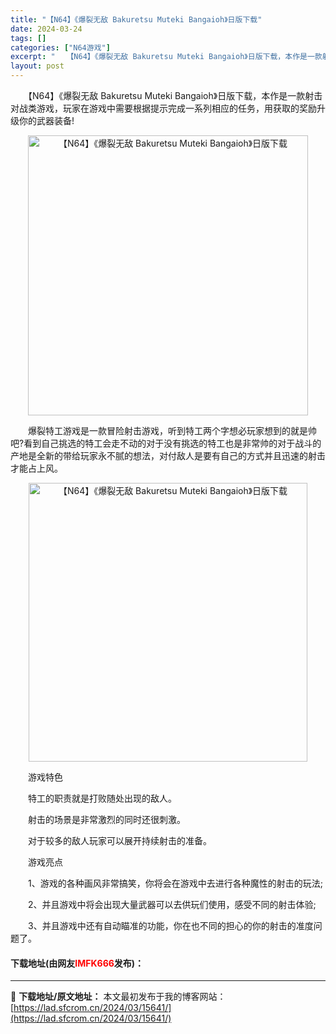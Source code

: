 ```yaml
---
title: "【N64】《爆裂无敌 Bakuretsu Muteki Bangaioh》日版下载"
date: 2024-03-24
tags: []
categories: ["N64游戏"]
excerpt: "　　【N64】《爆裂无敌 Bakuretsu Muteki Bangaioh》日版下载，本作是一款射击对战类游戏，玩家在游戏中需要根据提示完成一系列相应的任务，用获取的奖励升级你的武器装备! 　　爆裂特工游戏是一款冒险射击游戏，听到特工两个字想必玩家想到的就是帅吧?看到自己挑选的特工会走不动的对于没&hellip;"
layout: post
---
```


 <p>　　【N64】《爆裂无敌 Bakuretsu Muteki Bangaioh》日版下载，本作是一款射击对战类游戏，玩家在游戏中需要根据提示完成一系列相应的任务，用获取的奖励升级你的武器装备!</p> <p align="center"><img align="" border="0" src="https://lad.sfcrom.cn/wp-content/uploads/2024/03/20240324_66003806ab835.png" width="448" alt="【N64】《爆裂无敌 Bakuretsu Muteki Bangaioh》日版下载" /></p> <p>　　爆裂特工游戏是一款冒险射击游戏，听到特工两个字想必玩家想到的就是帅吧?看到自己挑选的特工会走不动的对于没有挑选的特工也是非常帅的对于战斗的产地是全新的带给玩家永不腻的想法，对付敌人是要有自己的方式并且迅速的射击才能占上风。</p> <p align="center"><img align="" border="0" src="https://lad.sfcrom.cn/wp-content/uploads/2024/03/20240324_66003807428d3.png" width="446" alt="【N64】《爆裂无敌 Bakuretsu Muteki Bangaioh》日版下载" /></p> <p>　　游戏特色</p> <p>　　特工的职责就是打败随处出现的敌人。</p> <p>　　射击的场景是非常激烈的同时还很刺激。</p> <p>　　对于较多的敌人玩家可以展开持续射击的准备。</p> <p>　　游戏亮点</p> <p>　　1、游戏的各种画风非常搞笑，你将会在游戏中去进行各种魔性的射击的玩法;</p> <p>　　2、并且游戏中将会出现大量武器可以去供玩们使用，感受不同的射击体验;</p> <p>　　3、并且游戏中还有自动瞄准的功能，你在也不同的担心的你的射击的准度问题了。</p> <p><h4>下载地址(由网友<font color="red">IMFK666</font>发布)：</h4></p> 

---
📖 **下载地址/原文地址：** 本文最初发布于我的博客网站：[https://lad.sfcrom.cn/2024/03/15641/](https://lad.sfcrom.cn/2024/03/15641/)
